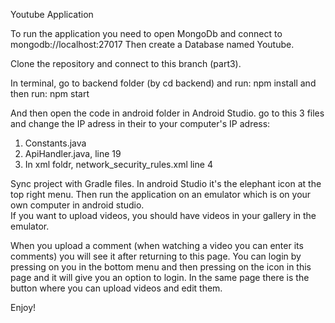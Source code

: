 Youtube Application 

To run the application you need to open MongoDb and connect to mongodb://localhost:27017 
Then create a Database named Youtube. 

Clone the repository and connect to this branch (part3). 

In terminal, go to backend folder (by cd backend) and run: npm install 
and then run: npm start 

And then open the code in android folder in Android Studio. go to this 3 files and change the IP adress in their to 
your computer's IP adress: 
1. Constants.java 
2. ApiHandler.java, line 19 
3. In xml foldr, network_security_rules.xml line 4 


Sync project with Gradle files. In android Studio it's the elephant icon at the top right menu. 
Then run the application on an emulator which is on your own computer in android studio.  
If you want to upload videos, you should have videos in your gallery in the emulator. 

When you upload a comment (when watching a video you can enter its comments) you will see it 
after returning to this page. You can login by pressing on you in the bottom menu and then pressing on 
the icon in this page and it will give you an option to login. 
In the same page there is the button where you can upload videos and edit them. 

Enjoy!
